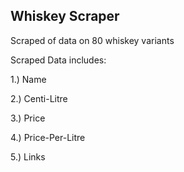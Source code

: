 ## Whiskey Scraper ##
Scraped of data on 80 whiskey variants

Scraped Data includes: 

1.) Name 

2.) Centi-Litre 

3.) Price 

4.) Price-Per-Litre 

5.) Links 
